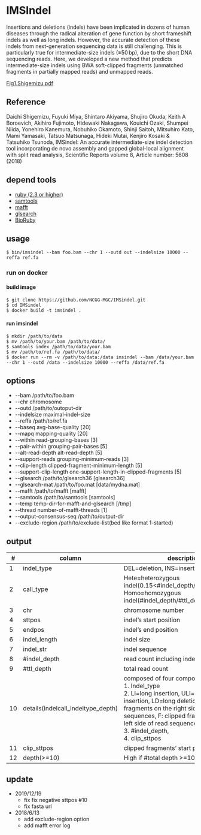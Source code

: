 # IMSIndel

Insertions and deletions (indels) have been implicated in dozens of human diseases through the radical alteration of gene function by short frameshift indels as well as long indels. However, the accurate detection of these indels from next-generation sequencing data is still challenging. This is particularly true for intermediate-size indels (≥50 bp), due to the short DNA sequencing reads. Here, we developed a new method that predicts intermediate-size indels using BWA soft-clipped fragments (unmatched fragments in partially mapped reads) and unmapped reads. 

[Fig1.Shigemizu.pdf](https://github.com/NCGG-MGC/IMSindel/files/12403882/Fig1.Shigemizu.pdf)

## Reference

Daichi Shigemizu, Fuyuki Miya, Shintaro Akiyama, Shujiro Okuda, Keith A Boroevich, Akihiro Fujimoto, Hidewaki Nakagawa, Kouichi Ozaki, Shumpei Niida, Yonehiro Kanemura, Nobuhiko Okamoto, Shinji Saitoh, Mitsuhiro Kato, Mami Yamasaki, Tatsuo Matsunaga, Hideki Mutai, Kenjiro Kosaki & Tatsuhiko Tsunoda,  IMSindel: An accurate intermediate-size indel detection tool incorporating de novo assembly and gapped global-local alignment with split read analysis, Scientific Reports volume 8, Article number: 5608 (2018)
    
## depend tools

* [ruby (2.3 or higher)](https://www.ruby-lang.org/en/)
* [samtools](https://github.com/samtools/samtools)
* [mafft](http://mafft.cbrc.jp/alignment/software/)
* [glsearch](http://fasta.bioch.virginia.edu/fasta_www2/fasta_down.shtml)
* [BioRuby](http://bioruby.org/)

## usage

```console
$ bin/imsindel --bam foo.bam --chr 1 --outd out --indelsize 10000 --reffa ref.fa
```

### run on docker

#### build image

```console
$ git clone https://github.com/NCGG-MGC/IMSindel.git
$ cd IMSindel
$ docker build -t imsindel .
```

#### run imsindel

```console
$ mkdir /path/to/data
$ mv /path/to/your.bam /path/to/data/
$ samtools index /path/to/data/your.bam
$ mv /path/to/ref.fa /path/to/data/
$ docker run --rm -v /path/to/data:/data imsindel --bam /data/your.bam --chr 1 --outd /data --indelsize 10000 --reffa /data/ref.fa
```

## options

* --bam /path/to/foo.bam
* --chr chromosome
* --outd /path/to/outoput-dir
* --indelsize maximal-indel-size
* --reffa /path/to/ref.fa
* --baseq avg-base-quality [20]
* --mapq mapping-quality [20]
* --within read-grouping-bases [3]
* --pair-within grouping-pair-bases [5]
* --alt-read-depth alt-read-depth [5]
* --support-reads grouping-minimum-reads [3]
* --clip-length clipped-fragment-minimum-length [5]
* --support-clip-length one-support-length-in-clipped-fragments [5]
* --glsearch /path/to/glsearch36 [glsearch36]
* --glsearch-mat /path/to/foo.mat [data/mydna.mat]
* --mafft /path/to/mafft [mafft]
* --samtools /path/to/samtools [samtools]
* --temp temp-dir-for-mafft-and-glsearch [/tmp]
* --thread number-of-mafft-threads [1]
* --output-consensus-seq /path/to/output-dir
* --exclude-region /path/to/exclude-list(bed like format 1-started)

## output

#|column|description
-----|------|-----------
1|indel_type|DEL=deletion, INS=insertion
2|call_type|Hete=heterozygous indel(0.15<#indel_depth/#ttl_depth<=0.7), Homo=homozygous indel(#indel_depth/#ttl_depth>0.7)
3|chr|chromosome number
4|sttpos|indel’s start position
5|endpos|indel’s end position
6|indel_length|indel size
7|indel_str|indel sequence
8|#indel_depth|read count including indels
9|#ttl_depth|total read count
10|details(indelcall_indeltype_depth)|composed of four components; <br> 1. Indel_type <br> 2. LI=long insertion, ULI=uncomplete long insertion, LD=long deletion, B: clipped fragments on the right side of read sequences, F: clipped fragments on the left side of read sequences, SI: short indel, <br> 3. #indel_depth, <br> 4. clip_sttpos
11|clip_sttpos|clipped fragments’ start position
12|depth(>=10)|High if #total depth >=10


## update

* 2019/12/19
  * fix fix negative sttpos #10
  * fix fasta url
* 2018/6/13
  * add exclude-region option
  * add mafft error log

